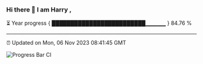 ### Hi there 👋 I am Harry , 

⏳ Year progress { █████████████████████████▁▁▁▁▁ } 84.76 %

---

⏰ Updated on Mon, 06 Nov 2023 08:41:45 GMT

![Progress Bar CI](https://github.com/duykhang68/duykhang68/workflows/Progress%20Bar%20CI/badge.svg)
